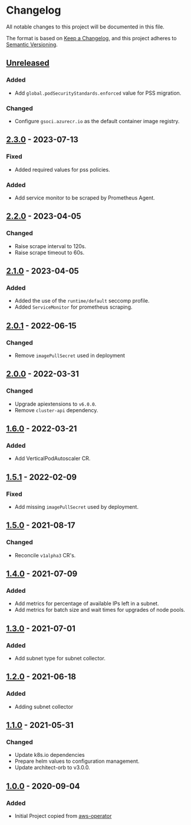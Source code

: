 # Changelog

All notable changes to this project will be documented in this file.

The format is based on [Keep a Changelog](https://keepachangelog.com/en/1.0.0/),
and this project adheres to [Semantic Versioning](https://semver.org/spec/v2.0.0.html).

## [Unreleased]

### Added
- Add `global.podSecurityStandards.enforced` value for PSS migration.
### Changed

- Configure `gsoci.azurecr.io` as the default container image registry.

## [2.3.0] - 2023-07-13

### Fixed

- Added required values for pss policies.

### Added

- Add service monitor to be scraped by Prometheus Agent.

## [2.2.0] - 2023-04-05

### Changed

- Raise scrape interval to 120s.
- Raise scrape timeout to 60s.

## [2.1.0] - 2023-04-05

### Added

- Added the use of the `runtime/default` seccomp profile.
- Added `ServiceMonitor` for prometheus scraping.

## [2.0.1] - 2022-06-15

### Changed

- Remove `imagePullSecret` used in deployment

## [2.0.0] - 2022-03-31

### Changed

- Upgrade apiextensions to `v6.0.0`.
- Remove `cluster-api` dependency.

## [1.6.0] - 2022-03-21

### Added

- Add VerticalPodAutoscaler CR.

## [1.5.1] - 2022-02-09

### Fixed

- Add missing `imagePullSecret` used by deployment.

## [1.5.0] - 2021-08-17

### Changed

- Reconcile `v1alpha3` CR's.

## [1.4.0] - 2021-07-09

### Added

- Add metrics for percentage of available IPs left in a subnet.
- Add metrics for batch size and wait times for upgrades of node pools.

## [1.3.0] - 2021-07-01

### Added

- Add subnet type for subnet collector.

## [1.2.0] - 2021-06-18

### Added

- Adding subnet collector

## [1.1.0] - 2021-05-31

### Changed

- Update k8s.io dependencies
- Prepare helm values to configuration management.
- Update architect-orb to v3.0.0.

## [1.0.0] - 2020-09-04

### Added

- Initial Project copied from [aws-operator](https://github.com/giantswarm/aws-operator)

[Unreleased]: https://github.com/giantswarm/aws-collector/compare/v2.3.0...HEAD
[2.3.0]: https://github.com/giantswarm/aws-collector/compare/v2.2.0...v2.3.0
[2.2.0]: https://github.com/giantswarm/aws-collector/compare/v2.1.0...v2.2.0
[2.1.0]: https://github.com/giantswarm/aws-collector/compare/v2.0.1...v2.1.0
[2.0.1]: https://github.com/giantswarm/aws-collector/compare/v2.0.0...v2.0.1
[2.0.0]: https://github.com/giantswarm/aws-collector/compare/v1.6.0...v2.0.0
[1.6.0]: https://github.com/giantswarm/aws-collector/compare/v1.5.1...v1.6.0
[1.5.1]: https://github.com/giantswarm/aws-collector/compare/v1.5.0...v1.5.1
[1.5.0]: https://github.com/giantswarm/aws-collector/compare/v1.4.0...v1.5.0
[1.4.0]: https://github.com/giantswarm/aws-collector/compare/v1.3.0...v1.4.0
[1.3.0]: https://github.com/giantswarm/aws-collector/compare/v1.2.0...v1.3.0
[1.2.0]: https://github.com/giantswarm/aws-collector/compare/v1.1.0...v1.2.0
[1.1.0]: https://github.com/giantswarm/aws-collector/compare/v1.0.0...v1.1.0
[1.0.0]: https://github.com/giantswarm/aws-collector/releases/tag/v1.0.0
